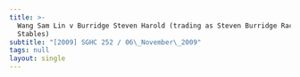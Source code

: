 ```yaml
---
title: >-
  Wang Sam Lin v Burridge Steven Harold (trading as Steven Burridge Racing
  Stables)
subtitle: "[2009] SGHC 252 / 06\_November\_2009"
tags: null
layout: single
---
```


